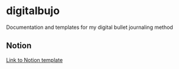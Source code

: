 # digitalbujo
Documentation and templates for my digital bullet journaling method

## Notion
[Link to Notion template](https://ajthurston.notion.site/23-W01-02JAN-555762898d33462c88ecd0f888418ee5)
